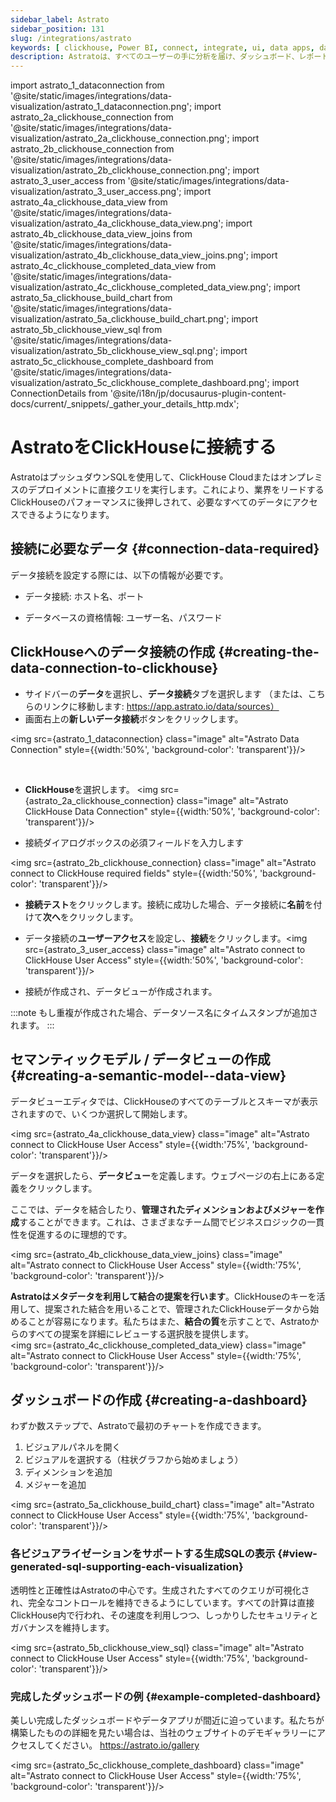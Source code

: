 ```yaml
---
sidebar_label: Astrato
sidebar_position: 131
slug: /integrations/astrato
keywords: [ clickhouse, Power BI, connect, integrate, ui, data apps, data viz, embedded analytics, Astrato]
description: Astratoは、すべてのユーザーの手に分析を届け、ダッシュボード、レポート、データアプリを自分で構築できるようにすることで、企業やデータビジネスに真のセルフサービスBIを提供します。これにより、ITの助けを借りずにデータに関する質問に答えることが可能になります。Astratoは、導入を加速させ、意思決定を迅速化し、1つのプラットフォームで分析、埋め込み分析、データ入力、データアプリを統一します。Astratoは、アクションと分析を統合し、ライブの書き戻しを導入し、MLモデルと相互作用し、AIを使って分析を加速させます。ダッシュボードを超えて、AstratoのプッシュダウンSQLサポートのおかげで実現できます。
---
```


import astrato_1_dataconnection from '@site/static/images/integrations/data-visualization/astrato_1_dataconnection.png';
import astrato_2a_clickhouse_connection from '@site/static/images/integrations/data-visualization/astrato_2a_clickhouse_connection.png';
import astrato_2b_clickhouse_connection from '@site/static/images/integrations/data-visualization/astrato_2b_clickhouse_connection.png';
import astrato_3_user_access from '@site/static/images/integrations/data-visualization/astrato_3_user_access.png';
import astrato_4a_clickhouse_data_view from '@site/static/images/integrations/data-visualization/astrato_4a_clickhouse_data_view.png';
import astrato_4b_clickhouse_data_view_joins from '@site/static/images/integrations/data-visualization/astrato_4b_clickhouse_data_view_joins.png';
import astrato_4c_clickhouse_completed_data_view from '@site/static/images/integrations/data-visualization/astrato_4c_clickhouse_completed_data_view.png';
import astrato_5a_clickhouse_build_chart from '@site/static/images/integrations/data-visualization/astrato_5a_clickhouse_build_chart.png';
import astrato_5b_clickhouse_view_sql from '@site/static/images/integrations/data-visualization/astrato_5b_clickhouse_view_sql.png';
import astrato_5c_clickhouse_complete_dashboard from '@site/static/images/integrations/data-visualization/astrato_5c_clickhouse_complete_dashboard.png';
import ConnectionDetails from '@site/i18n/jp/docusaurus-plugin-content-docs/current/_snippets/_gather_your_details_http.mdx';


# AstratoをClickHouseに接続する

AstratoはプッシュダウンSQLを使用して、ClickHouse Cloudまたはオンプレミスのデプロイメントに直接クエリを実行します。これにより、業界をリードするClickHouseのパフォーマンスに後押しされて、必要なすべてのデータにアクセスできるようになります。

## 接続に必要なデータ {#connection-data-required}

データ接続を設定する際には、以下の情報が必要です。

- データ接続: ホスト名、ポート

- データベースの資格情報: ユーザー名、パスワード

<ConnectionDetails />

## ClickHouseへのデータ接続の作成 {#creating-the-data-connection-to-clickhouse}

- サイドバーの**データ**を選択し、**データ接続**タブを選択します
（または、こちらのリンクに移動します: https://app.astrato.io/data/sources）
​
- 画面右上の**新しいデータ接続**ボタンをクリックします。

<img  src={astrato_1_dataconnection}  class="image"  alt="Astrato Data Connection"  style={{width:'50%',  'background-color':  'transparent'}}/>

<br/>

- **ClickHouse**を選択します。
<img  src={astrato_2a_clickhouse_connection}  class="image"  alt="Astrato ClickHouse Data Connection"  style={{width:'50%',  'background-color':  'transparent'}}/>

- 接続ダイアログボックスの必須フィールドを入力します

<img  src={astrato_2b_clickhouse_connection}  class="image"  alt="Astrato connect to ClickHouse required fields"  style={{width:'50%',  'background-color':  'transparent'}}/>

- **接続テスト**をクリックします。接続に成功した場合、データ接続に**名前**を付けて**次へ**をクリックします。

- データ接続の**ユーザーアクセス**を設定し、**接続**をクリックします。
​
<img  src={astrato_3_user_access}  class="image"  alt="Astrato connect to ClickHouse User Access"  style={{width:'50%',  'background-color':  'transparent'}}/>

- 接続が作成され、データビューが作成されます。

:::note
もし重複が作成された場合、データソース名にタイムスタンプが追加されます。
:::

## セマンティックモデル / データビューの作成 {#creating-a-semantic-model--data-view}

データビューエディタでは、ClickHouseのすべてのテーブルとスキーマが表示されますので、いくつか選択して開始します。

<img  src={astrato_4a_clickhouse_data_view}  class="image"  alt="Astrato connect to ClickHouse User Access"  style={{width:'75%',  'background-color':  'transparent'}}/>
<br/>

データを選択したら、**データビュー**を定義します。ウェブページの右上にある定義をクリックします。

ここでは、データを結合したり、**管理されたディメンションおよびメジャーを作成**することができます。これは、さまざまなチーム間でビジネスロジックの一貫性を促進するのに理想的です。

<img  src={astrato_4b_clickhouse_data_view_joins}  class="image"  alt="Astrato connect to ClickHouse User Access"  style={{width:'75%',  'background-color':  'transparent'}}/>
<br/>

**Astratoはメタデータを利用して結合の提案を行います**。ClickHouseのキーを活用して、提案された結合を用いることで、管理されたClickHouseデータから始めることが容易になります。私たちはまた、**結合の質**を示すことで、Astratoからのすべての提案を詳細にレビューする選択肢を提供します。
<br/>
<img  src={astrato_4c_clickhouse_completed_data_view}  class="image"  alt="Astrato connect to ClickHouse User Access"  style={{width:'75%',  'background-color':  'transparent'}}/><br/>

## ダッシュボードの作成 {#creating-a-dashboard}

わずか数ステップで、Astratoで最初のチャートを作成できます。
1. ビジュアルパネルを開く
2. ビジュアルを選択する（柱状グラフから始めましょう）
3. ディメンションを追加
4. メジャーを追加

<img  src={astrato_5a_clickhouse_build_chart}  class="image"  alt="Astrato connect to ClickHouse User Access"  style={{width:'75%',  'background-color':  'transparent'}}/><br/>


### 各ビジュアライゼーションをサポートする生成SQLの表示 {#view-generated-sql-supporting-each-visualization}

透明性と正確性はAstratoの中心です。生成されたすべてのクエリが可視化され、完全なコントロールを維持できるようにしています。すべての計算は直接ClickHouse内で行われ、その速度を利用しつつ、しっかりしたセキュリティとガバナンスを維持します。

<img  src={astrato_5b_clickhouse_view_sql}  class="image"  alt="Astrato connect to ClickHouse User Access"  style={{width:'75%',  'background-color':  'transparent'}}/><br/>


### 完成したダッシュボードの例 {#example-completed-dashboard}

美しい完成したダッシュボードやデータアプリが間近に迫っています。私たちが構築したものの詳細を見たい場合は、当社のウェブサイトのデモギャラリーにアクセスしてください。 https://astrato.io/gallery

<img  src={astrato_5c_clickhouse_complete_dashboard}  class="image"  alt="Astrato connect to ClickHouse User Access"  style={{width:'75%',  'background-color':  'transparent'}}/>

